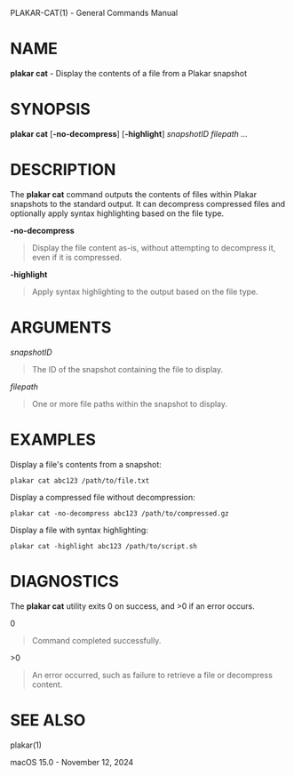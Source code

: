 PLAKAR-CAT(1) - General Commands Manual

# NAME

**plakar cat** - Display the contents of a file from a Plakar snapshot

# SYNOPSIS

**plakar cat**
\[**-no-decompress**]
\[**-highlight**]
*snapshotID&nbsp;filepath&nbsp;...*

# DESCRIPTION

The
**plakar cat**
command outputs the contents of files within Plakar snapshots to the
standard output.
It can decompress compressed files and optionally apply syntax
highlighting based on the file type.

**-no-decompress**

> Display the file content as-is, without attempting to decompress it,
> even if it is compressed.

**-highlight**

> Apply syntax highlighting to the output based on the file type.

# ARGUMENTS

*snapshotID*

> The ID of the snapshot containing the file to display.

*filepath*

> One or more file paths within the snapshot to display.

# EXAMPLES

Display a file's contents from a snapshot:

	plakar cat abc123 /path/to/file.txt

Display a compressed file without decompression:

	plakar cat -no-decompress abc123 /path/to/compressed.gz

Display a file with syntax highlighting:

	plakar cat -highlight abc123 /path/to/script.sh

# DIAGNOSTICS

The **plakar cat** utility exits&#160;0 on success, and&#160;&gt;0 if an error occurs.

0

> Command completed successfully.

&gt;0

> An error occurred, such as failure to retrieve a file or decompress
> content.

# SEE ALSO

plakar(1)

macOS 15.0 - November 12, 2024
